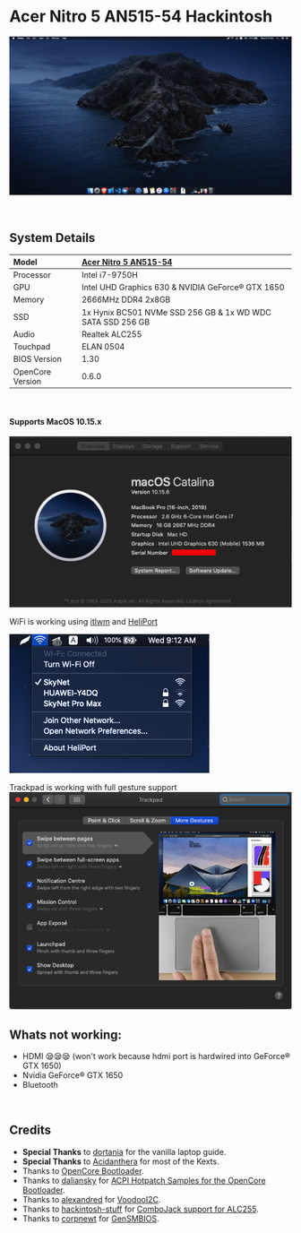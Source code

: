 # Acer Nitro 5 AN515-54 Hackintosh

![](Images/Home.png)

<br/>

## System Details

| Model            | [Acer Nitro 5 AN515-54](https://www.flipkart.com/acer-nitro-5-core-i7-9th-gen-8-gb-1-tb-hdd-256-gb-ssd-windows-10-home-4-graphics-nvidia-geforce-gtx-1650-an515-54-742f-an515-54-76nb-gaming-laptop/p/itm89c6770573582?pid=COMFHNY8BHYY9JKK&lid=LSTCOMFHNY8BHYY9JKKJNZ2PE) |
| :--------------- | :------------------------------------------------------------------------------------------------------------------------------------------------------------------------------------------------------------------------------------------------------------------------- |
| Processor        | Intel i7-9750H                                                                                                                                                                                                                                                             |
| GPU              | Intel UHD Graphics 630 & NVIDIA GeForce® GTX 1650                                                                                                                                                                                                                          |
| Memory           | 2666MHz DDR4 2x8GB                                                                                                                                                                                                                                                         |
| SSD              | 1x Hynix BC501 NVMe SSD 256 GB & 1x WD WDC SATA SSD 256 GB                                                                                                                                                                                                                 |
| Audio            | Realtek ALC255                                                                                                                                                                                                                                                             |
| Touchpad         | ELAN 0504                                                                                                                                                                                                                                                                  |
| BIOS Version     | 1.30                                                                                                                                                                                                                                                                       |
| OpenCore Version | 0.6.0                                                                                                                                                                                                                                                                      |

<br/>

#### Supports MacOS 10.15.x

![](Images/About.png)

WiFi is working using [itlwm](https://github.com/OpenIntelWireless/itlwm) and [HeliPort](https://github.com/OpenIntelWireless/HeliPort)

![](Images/WiFi.png)

Trackpad is working with full gesture support
![](Images/Trackpad.png)
<br/>

## Whats not working:

- HDMI 😪😪😪 (won't work because hdmi port is hardwired into GeForce® GTX 1650)
- Nvidia GeForce® GTX 1650
- Bluetooth

<br/>

## Credits

- **Special Thanks** to [dortania](https://dortania.github.io/vanilla-laptop-guide) for the vanilla laptop guide.
- **Special Thanks** to [Acidanthera](https://github.com/acidanthera) for most of the Kexts.
- Thanks to [OpenCore Bootloader](https://https://github.com/acidanthera/OpenCorePkg).
- Thanks to [daliansky](https://github.com/daliansky) for [ACPI Hotpatch Samples for the OpenCore Bootloader](https://github.com/daliansky/OC-little).
- Thanks to [alexandred](https://github.com/alexandred) for [VoodooI2C](https://github.com/alexandred/VoodooI2C).
- Thanks to [hackintosh-stuff](https://github.com/hackintosh-stuff) for [ComboJack support for ALC255](https://github.com/hackintosh-stuff/ComboJack).
- Thanks to [corpnewt](https://github.com/corpnewt) for [GenSMBIOS](https://github.com/corpnewt/GenSMBIOS).
